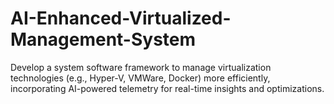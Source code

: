 # AI-Enhanced-Virtualized-Management-System
Develop a system software framework to manage virtualization technologies (e.g., Hyper-V, VMWare, Docker) more efficiently, incorporating AI-powered telemetry for real-time insights and optimizations.

